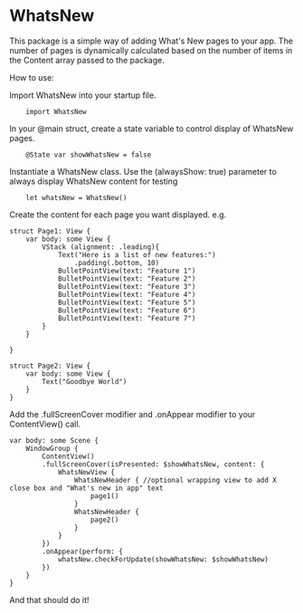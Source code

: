# WhatsNew

This package is a simple way of adding What's New pages to your app. The number of pages
is dynamically calculated based on the number of items in the Content array passed to the package.

How to use:

Import WhatsNew into your startup file.

```
    import WhatsNew
```

In your @main struct, create a state variable to control display of WhatsNew pages.

```
    @State var showWhatsNew = false
```

Instantiate a WhatsNew class. Use the (alwaysShow: true) parameter to always display WhatsNew content for testing

```
    let whatsNew = WhatsNew()
```


Create the content for each page you want displayed. e.g.

```
struct Page1: View {
    var body: some View {
        VStack (alignment: .leading){
            Text("Here is a list of new features:")
                .padding(.bottom, 10)
            BulletPointView(text: "Feature 1")
            BulletPointView(text: "Feature 2")
            BulletPointView(text: "Feature 3")
            BulletPointView(text: "Feature 4")
            BulletPointView(text: "Feature 5")
            BulletPointView(text: "Feature 6")
            BulletPointView(text: "Feature 7")
        }
    }
    
}

struct Page2: View {
    var body: some View {
        Text("Goodbye World")
    }
}
```

Add the .fullScreenCover modifier and .onAppear modifier to your ContentView() call.

```
var body: some Scene {
    WindowGroup {
        ContentView()
        .fullScreenCover(isPresented: $showWhatsNew, content: {
            WhatsNewView {
                WhatsNewHeader { //optional wrapping view to add X close box and "What's new in app" text
                    page1()
                }
                WhatsNewHeader {
                    page2()
                }
            }
        })
        .onAppear(perform: {
            whatsNew.checkForUpdate(showWhatsNew: $showWhatsNew)
        })
    }
}
```

And that should do it!
